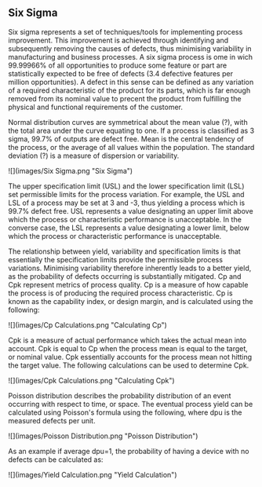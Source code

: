 
Six Sigma
---------

Six sigma represents a set of techniques/tools for implementing process
improvement. This improvement is achieved through identifying and subsequently
removing the causes of defects, thus minimising variability in manufacturing and
business processes. A six sigma process is ome in wich 99.99966% of all
opportunities to produce some feature or part are statistically expected to be
free of defects (3.4 defective features per million opportunities). A defect in
this sense can be defined as any variation of a required characteristic of the
product for its parts, which is far enough removed from its nominal value to
precent the product from fulfilling the physical and functional requirements of
the customer.

Normal distribution curves are symmetrical about the mean value (?), with the
total area under the curve equating to one. If a process is classified as 3
sigma, 99.7% of outputs are defect free. Mean is the central tendency of the
process, or the average of all values within the population. The standard
deviation (?) is a measure of dispersion or variability.


![](images/Six Sigma.png "Six Sigma")


The upper specification limit (USL) and the lower specification limit (LSL) set
permissible limits for the process variation. For example, the USL and LSL of a
process may be set at 3 and -3, thus yielding a process which is 99.7% defect
free. USL represents a value designating an upper limit above which the process
or characteristic performance is unacceptable. In the converse case, the LSL
represents a value designating a lower limit, below which the process or
characteristic performance is unacceptable.

The relationship between yield, variability and specification limits is that
essentially the specification limits provide the permissible process variations.
Minimising variability therefore inherently leads to a better yield, as the
probability of defects occurring is substantially mitigated.  Cp and Cpk
represent metrics of process quality. Cp is a measure of how capable the process
is of producing the required process characteristic. Cp is known as the
capability index, or design margin, and is calculated using the following:


![](images/Cp Calculations.png "Calculating Cp")


Cpk is a measure of actual performance which takes the actual mean into account.
Cpk is equal to Cp when the process mean is equal to the target, or nominal
value. Cpk essentially accounts for the process mean not hitting the target
value. The following calculations can be used to determine Cpk.


![](images/Cpk Calculations.png "Calculating Cpk")


Poisson distribution describes the probability distribution of an event
occurring with respect to time, or space. The eventual process yield can be
calculated using Poisson's formula using the following, where dpu is the
measured defects per unit.


![](images/Poisson Distribution.png "Poisson Distribution")


As an example if average dpu=1, the probability of having a device with no
defects can be calculated as:


![](images/Yield Calculation.png "Yield Calculation")


